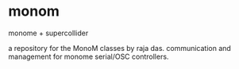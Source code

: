 monom
=====
monome + supercollider

a repository for the MonoM classes by raja das.
communication and management for monome serial/OSC controllers.
